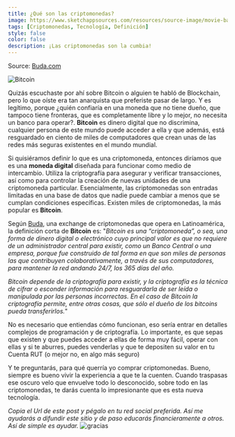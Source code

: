 ```yaml
---
title: ¿Qué son las criptomonedas?
image: https://www.sketchappsources.com/resources/source-image/movie-badges-jurajjurik.png
tags: [Criptomonedas, Tecnología, Definición]
style: false
color: false
description: ¡Las criptomonedas son la cumbia!
---
```


Source: [Buda.com](https://www.buda.com/guias/que-es-bitcoin/)

![Bitcoin](https://i.pinimg.com/originals/32/4b/99/324b99bf03869e91fc6807e854d7e616.gif)

Quizás escuchaste por ahí sobre Bitcoin o alguien te habló de Blockchain, pero lo que oíste era tan anarquista que preferiste pasar de largo. Y es legítimo, porque ¿quién confiaría en una moneda que no tiene dueño, que tampoco tiene fronteras, que es completamente libre y lo mejor, no necesita un banco para operar?. **Bitcoin** es dinero digital que no discrimina, cualquier persona de este mundo puede acceder a ella y que además, está resguardado en ciento de miles de computadores que crean unas de las redes más seguras existentes en el mundo mundial.

Si quisiéramos definir lo que es una criptomoneda, entonces diríamos que es una **moneda digital** diseñada para funcionar como medio de intercambio. Utiliza la criptografía para asegurar y verificar transacciones, así como para controlar la creación de nuevas unidades de una criptomoneda particular. Esencialmente, las criptomonedas son entradas limitadas en una base de datos que nadie puede cambiar a menos que se cumplan condiciones específicas. Existen miles de criptomonedas, la más popular es **Bitcoin**.

Según [Buda](https://buda.com/registro?rf=4FZE2XUQD), una exchange de criptomonedas que opera en Latinoamérica, la definición corta de **Bitcoin** es: "*Bitcoin es una “criptomoneda”, o sea, una forma de dinero digital o electrónico cuyo principal valor es que no requiere de un administrador central para existir, como un Banco Central o una empresa, porque fue construido de tal forma en que son miles de personas las que contribuyen colaborativamente, a través de sus computadores, para mantener la red andando 24/7, los 365 días del año.*

*Bitcoin depende de la criptografía para existir, y la criptografía es la técnica de cifrar o esconder información para resguardarla de ser leída o manipulada por las personas incorrectas. En el caso de Bitcoin la criptografía permite, entre otras cosas, que sólo el dueño de los bitcoins pueda transferirlos.*"

No es necesario que entiendas cómo funcionan, eso sería entrar en detalles complejos de programación y de criptografía. Lo importante, es que sepas que existen y que puedes acceder a ellas de forma muy fácil, operar con ellas y si te aburres, puedes venderlas y que te depositen su valor en tu Cuenta RUT (o mejor no, en algo más seguro)

Y te preguntarás, para qué querría yo comprar criptomonedas. Bueno, siempre es bueno vivir la experiencia a que te la cuenten. Cuando traspasas ese oscuro velo que envuelve todo lo desconocido, sobre todo en las criptomonedas, te darás cuenta lo impresionante que es esta nueva tecnología.


*Copia el Url de este post y pégalo en tu red social preferida. Así me ayudarás a difundir este sitio y de paso educarás financieramente a otros. Así de simple es ayudar.*
![gracias](https://media2.giphy.com/media/fxI1G5PNC5esyNlIUs/giphy.gif)

